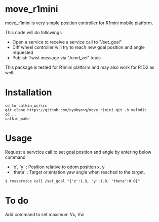 # move_r1mini 

move_r1mini is very simple position controller for R1mini mobile platform. 

This node will do followings
- Open a service to receive a service call to "/set_goal"
- Diff wheel controller will try to reach new goal position and angle requested
- Publish Twist message via "/cmd_vel" topic

This package is tested for R1mini platform and may also work for R1D2 as well.

# Installation

```
cd to catkin_ws/src
git clone https://github.com/kyuhyong/move_r1mini.git -b melodic
cd ..
catkin_make
```

# Usage

Request a servcice call to set goal position and angle by entering below command
- 'x', 'y' : Position relative to odom.position x, y
- 'theta' : Target orientation yaw angle when reached to the target.

```
$ rosservice call /set_goal "{'x':1.0, 'y':1.0, 'theta':0.0}"
```

# To do

Add command to set maximum Vx, Vw
